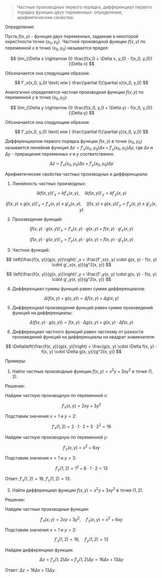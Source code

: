 > Частные производные первого порядка, дифференциал первого порядка функции двух переменных: определения, арифметические свойства:

Определение:

Пусть $f(x, y)$ - функция двух переменных, заданная в некоторой окрестности точки $(x_0, y_0)$. Частной производной функции $f(x, y)$ по переменной $x$ в точке $(x_0, y_0)$ называется предел:

$$
\lim_{\Delta x \rightarrow 0} \frac{f(x_0 + \Delta x, y_0) - f(x_0, y_0)}{\Delta x}
$$

Обозначается она следующим образом:

$$
f'_x(x_0, y_0) \text{ или } \frac{\partial f}{\partial x}(x_0, y_0)
$$

Аналогично определяется частная производная функции $f(x, y)$ по переменной $y$ в точке $(x_0, y_0)$:

$$
\lim_{\Delta y \rightarrow 0} \frac{f(x_0, y_0 + \Delta y) - f(x_0, y_0)}{\Delta y}
$$

Обозначается она следующим образом:

$$
f'_y(x_0, y_0) \text{ или } \frac{\partial f}{\partial y}(x_0, y_0)
$$

Дифференциалом первого порядка функции $f(x, y)$ в точке $(x_0, y_0)$ называется линейная функция $\Delta z = f'_x(x_0, y_0) \Delta x + f'_y(x_0, y_0) \Delta y$, где $\Delta x$ и $\Delta y$ - приращения переменных $x$ и $y$ соответственно.

$$
\Delta z = f'_x(x_0, y_0) \Delta x + f'_y(x_0, y_0) \Delta y
$$

Арифметические свойства частных производных и дифференциала:

1. Линейность частных производных:

$$
(kf(x, y))'_x = kf'_x(x, y), \quad (kf(x, y))'_y = kf'_y(x, y)
$$

$$
(f(x, y) \pm g(x, y))'_x = f'_x(x, y) \pm g'_x(x, y), \quad (f(x, y) \pm g(x, y))'_y = f'_y(x, y) \pm g'_y(x, y)
$$

2. Произведение функций:

$$
(f(x, y) \cdot g(x, y))'_x = f'_x(x, y) \cdot g(x, y) + f(x, y) \cdot g'_x(x, y)
$$

$$
(f(x, y) \cdot g(x, y))'_y = f'_y(x, y) \cdot g(x, y) + f(x, y) \cdot g'_y(x, y)
$$

3. Частное функций:

$$
\left(\frac{f(x, y)}{g(x, y)}\right)'_x = \frac{f'_x(x, y) \cdot g(x, y) - f(x, y) \cdot g'_x(x, y)}{g^2(x, y)}
$$

$$
\left(\frac{f(x, y)}{g(x, y)}\right)'_y = \frac{f'_y(x, y) \cdot g(x, y) - f(x, y) \cdot g'_y(x, y)}{g^2(x, y)}
$$

4. Дифференциал суммы функций равен сумме дифференциалов:

$$
\Delta(f(x, y) + g(x, y)) = \Delta f(x, y) + \Delta g(x, y)
$$

5. Дифференциал произведения функций равен сумме произведений функций на дифференциалы:

$$
\Delta(f(x, y) \cdot g(x, y)) = f(x, y) \cdot \Delta g(x, y) + g(x, y) \cdot \Delta f(x, y)
$$

6. Дифференциал частного функций равен частному от разности произведений функций на дифференциалы на квадрат знаменателя:

$$
\Delta\left(\frac{f(x, y)}{g(x, y)}\right) = \frac{g(x, y) \cdot \Delta f(x, y) - f(x, y) \cdot \Delta g(x, y)}{g^2(x, y)}
$$

Примеры:

1. Найти частные производные функции $f(x, y) = x^2y + 3xy^2$ в точке $(1, 2)$.

Решение:

Найдем частную производную по переменной $x$:

$$
f'_x(x, y) = 2xy + 3y^2
$$

Подставим значения $x = 1$ и $y = 2$:

$$
f'_x(1, 2) = 2 \cdot 1 \cdot 2 + 3 \cdot 2^2 = 16
$$

Найдем частную производную по переменной $y$:

$$
f'_y(x, y) = x^2 + 6xy
$$

Подставим значения $x = 1$ и $y = 2$:

$$
f'_y(1, 2) = 1^2 + 6 \cdot 1 \cdot 2 = 13
$$

Ответ: $f'_x(1, 2) = 16$, $f'_y(1, 2) = 13$.

2. Найти дифференциал функции $f(x, y) = x^2y + 3xy^2$ в точке $(1, 2)$.

Решение:

Найдем частные производные функции:

$$
f'_x(x, y) = 2xy + 3y^2, \quad f'_y(x, y) = x^2 + 6xy
$$

Подставим значения $x = 1$ и $y = 2$:

$$
f'_x(1, 2) = 16, \quad f'_y(1, 2) = 13
$$

Найдем дифференциал функции:

$$
\Delta z = f'_x(1, 2) \Delta x + f'_y(1, 2) \Delta y = 16 \Delta x + 13 \Delta y
$$

Ответ: $\Delta z = 16 \Delta x + 13 \Delta y$.

